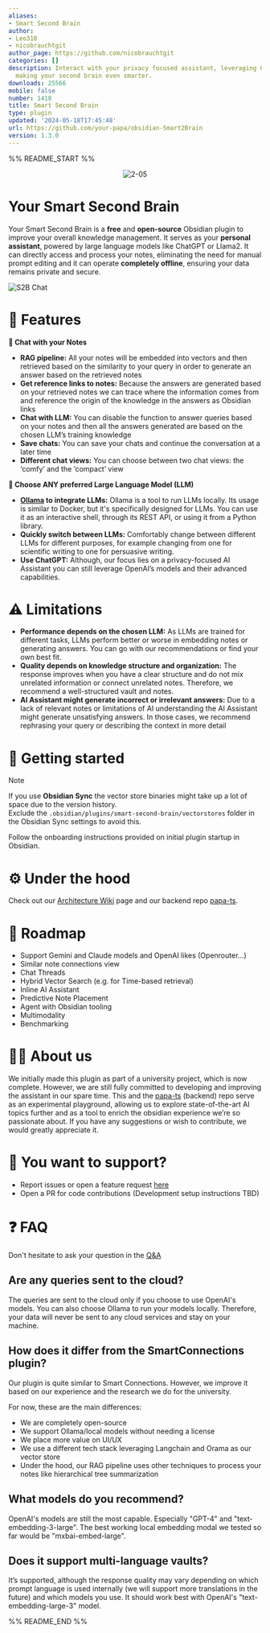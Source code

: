 ```yaml
---
aliases:
- Smart Second Brain
author:
- Leo310
- nicobrauchtgit
author_page: https://github.com/nicobrauchtgit
categories: []
description: Interact with your privacy focused assistant, leveraging Ollama or OpenAI,
  making your second brain even smarter.
downloads: 25566
mobile: false
number: 1418
title: Smart Second Brain
type: plugin
updated: '2024-05-18T17:45:48'
url: https://github.com/your-papa/obsidian-Smart2Brain
version: 1.3.0
---
```


%% README_START %%

<div align="center">

![2-05](https://github.com/your-papa/obsidian-Smart2Brain/assets/48623649/0f9671ab-c39a-46f1-b3e8-bc045b578965)

</div>

# Your Smart Second Brain

Your Smart Second Brain is a **free** and **open-source** Obsidian plugin to improve your overall knowledge management.
It serves as your **personal assistant**, powered by large language models like ChatGPT or Llama2.
It can directly access and process your notes, eliminating the need for manual prompt editing and it can operate **completely offline**, ensuring your data remains private and secure.

<picture>
  <source media="(prefers-color-scheme: dark)" srcset="https://github.com/your-papa/obsidian-Smart2Brain/assets/48623649/3e9cb3bc-ea57-4afc-b616-9c9360e39232">
  <source media="(prefers-color-scheme: light)" srcset="https://github.com/your-papa/obsidian-Smart2Brain/assets/48623649/9948671a-ebc4-4315-b376-0918c6f7f4f8">
  <img alt="S2B Chat" src="https://github.com/your-papa/obsidian-Smart2Brain/assets/48623649/9948671a-ebc4-4315-b376-0918c6f7f4f8">
</picture>


# 🌟 Features

**📝 Chat with your Notes**

- **RAG pipeline:** All your notes will be embedded into vectors and then retrieved based on the similarity to your query in order to generate an answer based on the retrieved notes
- **Get reference links to notes:** Because the answers are generated based on your retrieved notes we can trace where the information comes from and reference the origin of the knowledge in the answers as Obsidian links
- **Chat with LLM:** You can disable the function to answer queries based on your notes and then all the answers generated are based on the chosen LLM’s training knowledge
- **Save chats:** You can save your chats and continue the conversation at a later time
- **Different chat views:** You can choose between two chat views: the ‘comfy’ and the ‘compact’ view

**🤖 Choose ANY preferred Large Language Model (LLM)**

- **[Ollama](https://ollama.com/) to integrate LLMs:** Ollama is a tool to run LLMs locally. Its usage is similar to Docker, but it's specifically designed for LLMs. You can use it as an interactive shell, through its REST API, or using it from a Python library.
- **Quickly switch between LLMs:** Comfortably change between different LLMs for different purposes, for example changing from one for scientific writing to one for persuasive writing.
- **Use ChatGPT:** Although, our focus lies on a privacy-focused AI Assistant you can still leverage OpenAI’s models and their advanced capabilities.

# ⚠️ Limitations

- **Performance depends on the chosen LLM:** As LLMs are trained for different tasks, LLMs perform better or worse in embedding notes or generating answers. You can go with our recommendations or find your own best fit.
- **Quality depends on knowledge structure and organization:** The response improves when you have a clear structure and do not mix unrelated information or connect unrelated notes. Therefore, we recommend a well-structured vault and notes.
- **AI Assistant might generate incorrect or irrelevant answers:** Due to a lack of relevant notes or limitations of AI understanding the AI Assistant might generate unsatisfying answers. In those cases, we recommend rephrasing your query or describing the context in more detail

# 🔧 Getting started
> [!NOTE]  
> If you use **Obsidian Sync** the vector store binaries might take up a lot of space due to the version history.  
> Exclude the `.obsidian/plugins/smart-second-brain/vectorstores` folder in the Obsidian Sync settings to avoid this.

Follow the onboarding instructions provided on initial plugin startup in Obsidian.

# ⚙️ Under the hood

Check out our [Architecture Wiki](https://github.com/your-papa/obsidian-Smart2Brain/wiki) page and our backend repo [papa-ts](https://github.com/your-papa/papa-ts).

# 🎯 Roadmap

- Support Gemini and Claude models and OpenAI likes (Openrouter...)
- Similar note connections view
- Chat Threads
- Hybrid Vector Search (e.g. for Time-based retrieval)
- Inline AI Assistant
- Predictive Note Placement
- Agent with Obsidian tooling
- Multimodality
- Benchmarking

# 🧑‍💻 About us

We initially made this plugin as part of a university project, which is now complete. However, we are still fully committed to developing and improving the assistant in our spare time.
This and the [papa-ts](https://github.com/your-papa/papa-ts) (backend) repo serve as an experimental playground, allowing us to explore state-of-the-art AI topics further and as a tool to enrich the obsidian experience we’re so passionate about.
If you have any suggestions or wish to contribute, we would greatly appreciate it.

# 📢 You want to support?

- Report issues or open a feature request [here](https://github.com/your-papa/obsidian-Smart2Brain/issues/new/choose)
- Open a PR for code contributions (Development setup instructions TBD)


# ❓ FAQ

Don't hesitate to ask your question in the [Q&A](https://github.com/your-papa/obsidian-Smart2Brain/discussions/categories/q-a)

## Are any queries sent to the cloud?

The queries are sent to the cloud only if you choose to use OpenAI's models. You can also choose Ollama to run your models locally. Therefore, your data will never be sent to any cloud services and stay on your machine.
    
## How does it differ from the SmartConnections plugin?
Our plugin is quite similar to Smart Connections. However, we improve it based on our experience and the research we do for the university.
    
For now, these are the main differences:
- We are completely open-source
- We support Ollama/local models without needing a license
- We place more value on UI/UX
- We use a different tech stack leveraging Langchain and Orama as our vector store
- Under the hood, our RAG pipeline uses other techniques to process your notes like hierarchical tree summarization

## What models do you recommend?
OpenAI's models are still the most capable. Especially "GPT-4" and "text-embedding-3-large". The best working local embedding modal we tested so far would be "mxbai-embed-large".

## Does it support multi-language vaults?

It’s supported, although the response quality may vary depending on which prompt language is used internally (we will support more translations in the future) and which models you use. It should work best with OpenAI's "text-embedding-large-3" model.


%% README_END %%